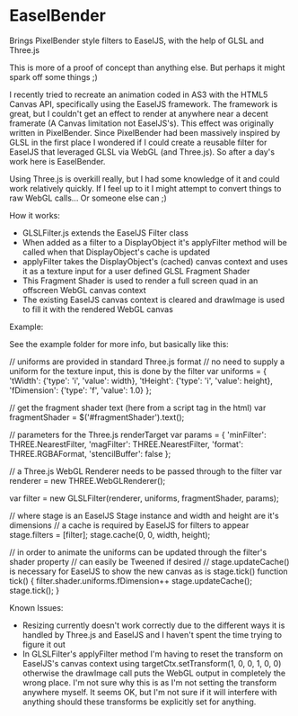 EaselBender
===========

Brings PixelBender style filters to EaselJS, with the help of GLSL and Three.js

This is more of a proof of concept than anything else. But perhaps it might
spark off some things ;)

I recently tried to recreate an animation coded in AS3 with the HTML5 Canvas API,
specifically using the EaselJS framework. The framework is great, but I couldn't
get an effect to render at anywhere near a decent framerate (A Canvas limitation
not EaselJS's). This effect was originally written in PixelBender. Since
PixelBender had been massively inspired by GLSL in the first place I wondered if
I could create a reusable filter for EaselJS that leveraged GLSL via WebGL (and
Three.js). So after a day's work here is EaselBender.

Using Three.js is overkill really, but I had some knowledge of it and could work
relatively quickly. If I feel up to it I might attempt to convert things to raw
WebGL calls... Or someone else can ;)

How it works:

- GLSLFilter.js extends the EaselJS Filter class
- When added as a filter to a DisplayObject it's applyFilter method will be called
when that DisplayObject's cache is updated
- applyFilter takes the DisplayObject's (cached) canvas context and uses it as a
texture input for a user defined GLSL Fragment Shader
- This Fragment Shader is used to render a full screen quad in an offscreen
WebGL canvas context
- The existing EaselJS canvas context is cleared and drawImage is used to fill it
with the rendered WebGL canvas

Example:

See the example folder for more info, but basically like this:

// uniforms are provided in standard Three.js format
// no need to supply a uniform for the texture input, this is done by the filter
var uniforms = {
	'tWidth': {'type': 'i', 'value': width},
	'tHeight': {'type': 'i', 'value': height},
	'fDimension': {'type': 'f', 'value': 1.0}
};

// get the fragment shader text (here from a script tag in the html)
var fragmentShader = $('#fragmentShader').text();

// parameters for the Three.js renderTarget
var params = {
	'minFilter': THREE.NearestFilter,
	'magFilter': THREE.NearestFilter,
	'format': THREE.RGBAFormat,
	'stencilBuffer': false
};

// a Three.js WebGL Renderer needs to be passed through to the filter
var renderer = new THREE.WebGLRenderer();

var filter = new GLSLFilter(renderer, uniforms, fragmentShader, params);

// where stage is an EaselJS Stage instance and width and height are it's dimensions
// a cache is required by EaselJS for filters to appear
stage.filters = [filter];
stage.cache(0, 0, width, height);

// in order to animate the uniforms can be updated through the filter's shader property
// can easily be Tweened if desired
// stage.updateCache() is necessary for EaselJS to show the new canvas as is stage.tick()
function tick() {
	filter.shader.uniforms.fDimension++
	stage.updateCache();
	stage.tick();
}

Known Issues:

- Resizing currently doesn't work correctly due to the different ways it is handled
by Three.js and EaselJS and I haven't spent the time trying to figure it out
- In GLSLFilter's applyFilter method I'm having to reset the transform on EaselJS's
canvas context using targetCtx.setTransform(1, 0, 0, 1, 0, 0) otherwise the drawImage
call puts the WebGL output in completely the wrong place. I'm not sure why this
is as I'm not setting the transform anywhere myself. It seems OK, but I'm not sure
if it will interfere with anything should these transforms be explicitly set for
anything.